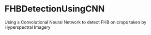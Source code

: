 # FHBDetectionUsingCNN
Using a Convolutional Neural Network to detect FHB on crops taken by Hyperspectral Imagery
